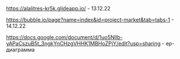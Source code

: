 https://alalitres-kr5k.glideapp.io/ - 13.12.22


https://bubble.io/page?name=index&id=project-market&tab=tabs-1 - 14.12.22

https://docs.google.com/document/d/1uo5NlIb-yAPaCszuB5t_3ngkYnCHzgVHHK1MBHoZPjY/edit?usp=sharing - ер-диаграмма
